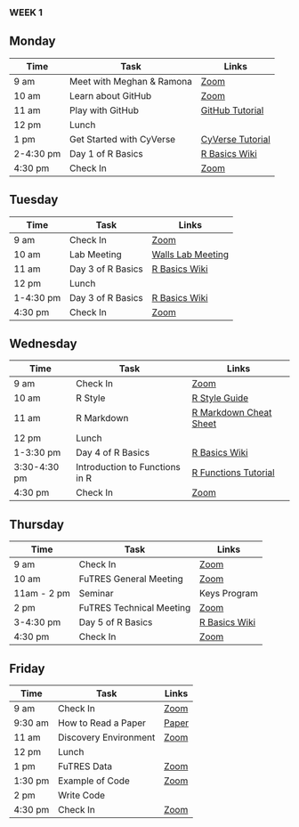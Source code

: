 ### WEEK 1

## Monday
| Time | Task | Links |
|--|--|--|
| 9 am | Meet with Meghan & Ramona | <a href="https://arizona.zoom.us/j/97026119349">Zoom</a> |
| 10 am | Learn about GitHub | <a href="https://arizona.zoom.us/j/868148380">Zoom</a> |
| 11 am | Play with GitHub | <a href="https://www.youtube.com/watch?v=un0KpSDHvp0">GitHub Tutorial</a> |
| 12 pm | Lunch |  |
| 1 pm | Get Started with CyVerse | <a href="https://www.youtube.com/watch?v=-1lQuIMLXvs">CyVerse Tutorial</a> |
| 2-4:30 pm | Day 1 of R Basics | <a href="https://github.com/nmnh-r-users/R-Basics">R Basics Wiki</a> |
| 4:30 pm | Check In |  <a href="https://arizona.zoom.us/j/97026119349">Zoom</a> |

## Tuesday
| Time | Task | Links |
|--|--|--|
| 9 am | Check In | <a href="https://arizona.zoom.us/j/97026119349">Zoom</a> |
| 10 am | Lab Meeting | <a href="https://arizona.zoom.us/j/92506497983">Walls Lab Meeting</a> |
| 11 am | Day 3 of R Basics | <a href="https://github.com/nmnh-r-users/R-Basics">R Basics Wiki</a> |
| 12 pm | Lunch |  |
| 1-4:30 pm | Day 3 of R Basics | <a href="https://github.com/nmnh-r-users/R-Basics">R Basics Wiki</a> |
| 4:30 pm | Check In |  <a href="https://arizona.zoom.us/j/97026119349">Zoom</a> |

## Wednesday
| Time | Task | Links |
|--|--|--|
| 9 am | Check In | <a href="https://arizona.zoom.us/j/97026119349">Zoom</a> |
| 10 am | R Style | <a href="https://style.tidyverse.org/index.html">R Style Guide</a> |
| 11 am | R Markdown | <a href="https://rstudio.com/wp-content/uploads/2016/03/rmarkdown-cheatsheet-2.0.pdf">R Markdown Cheat Sheet</a> |
| 12 pm | Lunch |  |
| 1-3:30 pm | Day 4 of R Basics | <a href="https://github.com/nmnh-r-users/R-Basics">R Basics Wiki</a> |
| 3:30-4:30 pm | Introduction to Functions in R | <a href="https://jcoliver.github.io/learn-r/007-intro-functional-programming.html">R Functions Tutorial</a> |
| 4:30 pm | Check In |  <a href="https://arizona.zoom.us/j/97026119349">Zoom</a> |

## Thursday
| Time | Task | Links |
|--|--|--|
| 9 am | Check In | <a href="https://arizona.zoom.us/j/97026119349">Zoom</a> |
| 10 am | FuTRES General Meeting | <a href="https://arizona.zoom.us/j/868148380">Zoom</a> |
| 11am - 2 pm | Seminar | Keys Program |
| 2 pm | FuTRES Technical Meeting | <a href="https://arizona.zoom.us/j/868148380">Zoom</a> |
| 3-4:30 pm | Day 5 of R Basics | <a href="https://github.com/nmnh-r-users/R-Basics">R Basics Wiki</a> |
| 4:30 pm | Check In |  <a href="https://arizona.zoom.us/j/97026119349">Zoom</a> |

## Friday
| Time | Task | Links |
|--|--|--|
| 9 am | Check In | <a href="https://arizona.zoom.us/j/97026119349">Zoom</a> |
| 9:30 am | How to Read a Paper | <a href="https://www.researchgate.net/publication/260526984_Semantics_in_Support_of_Biodiversity_Knowledge_Discovery_An_Introduction_to_the_Biological_Collections_Ontology_and_Related_Ontologies">Paper</a> |
| 11 am | Discovery Environment | <a href="https://arizona.zoom.us/j/97026119349">Zoom</a> |
| 12 pm | Lunch |  |
| 1 pm | FuTRES Data | <a href="https://arizona.zoom.us/j/97026119349">Zoom</a> |
| 1:30 pm | Example of Code | <a href="https://arizona.zoom.us/j/97026119349">Zoom</a> |
| 2 pm | Write Code |  |
| 4:30 pm | Check In |  <a href="https://arizona.zoom.us/j/97026119349">Zoom</a> |

